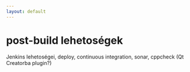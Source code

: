 ```yaml
---
layout: default
---
```


# post-build lehetoségek

Jenkins lehetoségei, deploy, continuous integration, sonar, cppcheck (Qt Creatorba plugin?)

